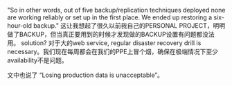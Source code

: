 "So in other words, out of five backup/replication techniques deployed none are working reliably or set up in the first place. We ended up restoring a six-hour-old backup."
这让我想起了很久以前我自己的PERSONAL PROJECT，明明做了BACKUP，但当真正要用到的时候才发现做的BACKUP设置有问题都没法用。
solution? 对于大的web service, regular disaster recovery drill is necessary。我们现在每周都会在我们的PPE上冒个烟，确保在极端情况下至少availability不是问题。

文中也说了
“Losing production data is unacceptable”。